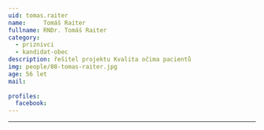 ```yaml
---
uid: tomas.raiter
name:     Tomáš Raiter
fullname: RNDr. Tomáš Raiter
category:
  - priznivci
  - kandidat-obec
description: řešitel projektu Kvalita očima pacientů
img: people/08-tomas-raiter.jpg
age: 56 let
mail:
 
profiles:
  facebook: 
---
```



---